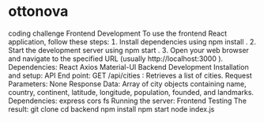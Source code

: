 # ottonova
coding challenge
Frontend Development
To use the frontend React application, follow these steps:
 Install dependencies using npm install .
 Start the development server using npm start .
 Open your web browser and navigate to the specified URL (usually http://localhost:3000 ).
Dependencies:
React Axios Material-UI
Backend Development
Installation and setup:
API End point:
GET /api/cities
 Retrieves a list of cities. Request Parameters: None
Response Data: Array of city objects containing name, country, continent, latitude, longitude, population, founded, and landmarks.
Dependencies:
express cors
fs
Running the server:
Frontend Testing
The result:
git clone <repository-url>
cd backend
npm install
npm start
node index.js
 
